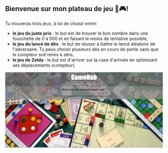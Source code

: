 ## Bienvenue sur mon plateau de jeu 🎲🎮!


Tu trouveras trois jeux, à toi de choisir entre: 


- **le jeu du juste prix** : le but est de trouver le bon nombre dans une fourchette de 0 à 500 et en faisant le moins de tentative possible,
- **le jeu du lancé de dés** : le but de réussir à battre le lancé aléatoire de l'adversaire. Tu peux choisir plusieurs dés en cours de partie sans que le compteur soit remis à zéro,
- **le jeu de Zelda** : le but est d'arriver sur la case d'arrivée en optimisant ses déplacements (compteur). 

<img src="./public/img/gameBoard%20-%20Home.png">

